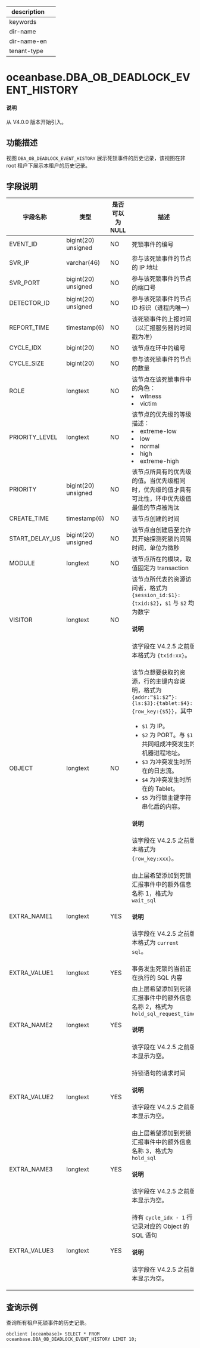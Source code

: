 |description||
|---|---|
|keywords||
|dir-name||
|dir-name-en||
|tenant-type||

# oceanbase.DBA_OB_DEADLOCK_EVENT_HISTORY

<main id="notice" type='explain'>
  <h4>说明</h4>
  <p>从 V4.0.0 版本开始引入。</p>
</main>

## 功能描述

视图 `DBA_OB_DEADLOCK_EVENT_HISTORY` 展示死锁事件的历史记录，该视图在非 root 租户下展示本租户的历史记录。

## 字段说明

| 字段名称 | 类型 | 是否可以为 NULL | 描述 |
| ------- | ------ | ------ | ------ |
| EVENT_ID       | bigint(20) unsigned | NO   | 死锁事件的编号     |
| SVR_IP         | varchar(46)         | NO   | 参与该死锁事件的节点的 IP 地址     |
| SVR_PORT       | bigint(20) unsigned | NO   | 参与该死锁事件的节点的端口号     |
| DETECTOR_ID    | bigint(20) unsigned | NO   | 参与该死锁事件的节点 ID 标识（进程内唯一）     |
| REPORT_TIME    | timestamp(6)        | NO   | 该死锁事件的上报时间（以汇报服务器的时间戳为准）     |
| CYCLE_IDX      | bigint(20)          | NO   | 该节点在环中的编号     |
| CYCLE_SIZE     | bigint(20)          | NO   | 参与该死锁事件的节点的数量     |
| ROLE           | longtext            | NO   | 该节点在该死锁事件中的角色：<li>witness<li>victim     |
| PRIORITY_LEVEL | longtext            | NO   | 该节点的优先级的等级描述：<li>extreme-low<li>low<li>normal<li>high<li>extreme-high     |
| PRIORITY       | bigint(20) unsigned | NO   | 该节点所具有的优先级的值。当优先级相同时，优先级的值才具有可比性，环中优先级值最低的节点被淘汰     |
| CREATE_TIME    | timestamp(6)        | NO   | 该节点创建的时间     |
| START_DELAY_US | bigint(20) unsigned | NO   | 该节点自创建后至允许其开始探测死锁的间隔时间，单位为微秒     |
| MODULE         | longtext            | NO   | 该节点所在的模块，取值固定为 transaction     |
| VISITOR        | longtext            | NO   | 该节点所代表的资源访问者，格式为 `{session_id:$1}:{txid:$2}`，`$1` 与 `$2` 均为数字<main id="notice" type='explain'><h4>说明</h4><p>该字段在 V4.2.5 之前版本格式为 <code>{txid:xx}</code>。</p></main>     |
| OBJECT         | longtext            | NO   | 该节点想要获取的资源，行的主键内容说明，格式为 `{addr:“$1:$2”}:{ls:$3}:{tablet:$4}:{row_key:{$5}}`，其中<ul><li><code>\$1</code> 为 IP。 </li><li><code>\$2</code> 为 PORT。与 <code>\$1</code> 共同组成冲突发生的机器进程地址。 </li><li><code>\$3</code> 为冲突发生时所在的日志流。 </li><li><code>\$4</code> 为冲突发生时所在的 Tablet。 </li><li><code>\$5</code> 为行锁主键字符串化后的内容。 </li></ul> <main id="notice" type='explain'><h4>说明</h4><p>该字段在 V4.2.5 之前版本格式为 <code>{row_key:xxx}</code>。</p></main>    |
| EXTRA_NAME1    | longtext            | YES  | 由上层希望添加到死锁汇报事件中的额外信息名称 1，格式为 `wait_sql`<main id="notice" type='explain'><h4>说明</h4><p>该字段在 V4.2.5 之前版本格式为 <code>current sql</code>。</p></main>     |
| EXTRA_VALUE1   | longtext            | YES  | 事务发生死锁的当前正在执行的 SQL 内容     |
| EXTRA_NAME2    | longtext            | YES  | 由上层希望添加到死锁汇报事件中的额外信息名称 2，格式为 `hold_sql_request_time`<main id="notice" type='explain'><h4>说明</h4><p>该字段在 V4.2.5 之前版本显示为空。</p></main>     |
| EXTRA_VALUE2   | longtext            | YES  | 持锁语句的请求时间<main id="notice" type='explain'><h4>说明</h4><p>该字段在 V4.2.5 之前版本显示为空。</p></main>     |
| EXTRA_NAME3    | longtext            | YES  | 由上层希望添加到死锁汇报事件中的额外信息名称 3，格式为 `hold_sql`<main id="notice" type='explain'><h4>说明</h4><p>该字段在 V4.2.5 之前版本显示为空。</p></main>     |
| EXTRA_VALUE3   | longtext            | YES  | 持有 `cycle_idx - 1` 行记录对应的 Object 的 SQL 语句<main id="notice" type='explain'><h4>说明</h4><p>该字段在 V4.2.5 之前版本显示为空。</p></main>     |

## 查询示例

查询所有租户死锁事件的历史记录。

```shell
obclient [oceanbase]> SELECT * FROM oceanbase.DBA_OB_DEADLOCK_EVENT_HISTORY LIMIT 10;
```
